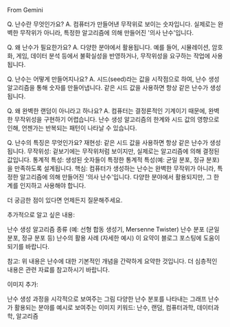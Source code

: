 From Gemini

Q. 난수란 무엇인가요?
A. 컴퓨터가 만들어낸 무작위로 보이는 숫자입니다. 실제로는 완벽한 무작위가 아니라, 특정한 알고리즘에 의해 만들어진 '의사 난수'입니다.

Q. 왜 난수가 필요한가요?
A. 다양한 분야에서 활용됩니다. 예를 들어, 시뮬레이션, 암호화, 게임, 데이터 분석 등에서 불확실성을 반영하거나, 무작위성을 요구하는 작업에 사용됩니다.

Q. 난수는 어떻게 만들어지나요?
A. 시드(seed)라는 값을 시작점으로 하여, 난수 생성 알고리즘을 통해 숫자를 만들어냅니다. 같은 시드 값을 사용하면 항상 같은 난수가 생성됩니다.

Q. 왜 완벽한 랜덤이 아니라고 하나요?
A. 컴퓨터는 결정론적인 기계이기 때문에, 완벽한 무작위성을 구현하기 어렵습니다. 난수 생성 알고리즘의 한계와 시드 값의 영향으로 인해, 언젠가는 반복되는 패턴이 나타날 수 있습니다.

Q. 난수의 특징은 무엇인가요?
재현성: 같은 시드 값을 사용하면 항상 같은 난수가 생성됩니다.
무작위성: 겉보기에는 무작위처럼 보이지만, 실제로는 알고리즘에 의해 결정된 값입니다.
통계적 특성: 생성된 숫자들이 특정한 통계적 특성(예: 균일 분포, 정규 분포)을 만족하도록 설계됩니다.
핵심: 컴퓨터가 생성하는 난수는 완벽한 무작위가 아니라, 특정한 알고리즘에 의해 만들어진 '의사 난수'입니다. 다양한 분야에서 활용되지만, 그 한계를 인지하고 사용해야 합니다.

더 궁금한 점이 있다면 언제든지 질문해주세요.

추가적으로 알고 싶은 내용:

난수 생성 알고리즘 종류 (예: 선형 합동 생성기, Mersenne Twister)
난수 분포 (균일 분포, 정규 분포 등)
난수의 활용 사례 (자세한 예시)
이 요약이 블로그 포스팅에 도움이 되기를 바랍니다.

참고: 위 내용은 난수에 대한 기본적인 개념을 간략하게 요약한 것입니다. 더 심층적인 내용은 관련 자료를 참고하시기 바랍니다.

이미지 추가:

난수 생성 과정을 시각적으로 보여주는 그림
다양한 난수 분포를 나타내는 그래프
난수가 활용되는 분야를 예시로 보여주는 이미지
키워드: 난수, 랜덤, 컴퓨터과학, 데이터과학, 알고리즘
